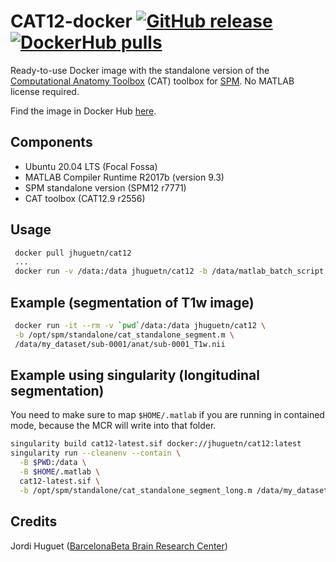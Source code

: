 CAT12-docker
[![GitHub release](https://img.shields.io/github/v/release/jhuguetn/cat12-docker?logo=github)](
https://github.com/jhuguetn/cat12-docker/releases)
[![DockerHub pulls](https://img.shields.io/docker/pulls/jhuguetn/cat12?logo=docker)](
https://hub.docker.com/r/jhuguetn/cat12/tags)  
============
Ready-to-use Docker image with the standalone version of the
[Computational Anatomy Toolbox](http://www.neuro.uni-jena.de/cat/) (CAT) toolbox
for [SPM](https://www.fil.ion.ucl.ac.uk/spm/). No MATLAB license required.

Find the image in Docker Hub [here](https://hub.docker.com/r/jhuguetn/cat12).

Components
----------
* Ubuntu 20.04 LTS (Focal Fossa)
* MATLAB Compiler Runtime R2017b (version 9.3)
* SPM standalone version (SPM12 r7771)
* CAT toolbox (CAT12.9 r2556)

Usage
-----
```bash
 docker pull jhuguetn/cat12
 ...
 docker run -v /data:/data jhuguetn/cat12 -b /data/matlab_batch_script.m /data/img.nii
```

Example (segmentation of T1w image)
-----
```bash
 docker run -it --rm -v `pwd`/data:/data jhuguetn/cat12 \
 -b /opt/spm/standalone/cat_standalone_segment.m \
 /data/my_dataset/sub-0001/anat/sub-0001_T1w.nii
```

Example using singularity (longitudinal segmentation)
----

You need to make sure to map `$HOME/.matlab` if you are running in contained
mode, because the MCR will write into that folder.

```bash
singularity build cat12-latest.sif docker://jhuguetn/cat12:latest
singularity run --cleanenv --contain \
  -B $PWD:/data \
  -B $HOME/.matlab \
  cat12-latest.sif \
  -b /opt/spm/standalone/cat_standalone_segment_long.m /data/my_dataset/sub-01/ses-0{1,2,3}/anat/sub-01_T1w.nii
```

Credits
-------
Jordi Huguet ([BarcelonaBeta Brain Research Center](http://barcelonabeta.org))
